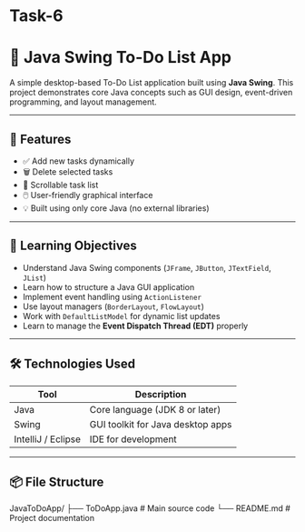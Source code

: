 # Task-6


# 📝 Java Swing To-Do List App

A simple desktop-based To-Do List application built using **Java Swing**. This project demonstrates core Java concepts such as GUI design, event-driven programming, and layout management.

---

## 🚀 Features

- ✅ Add new tasks dynamically
- 🗑️ Delete selected tasks
- 📜 Scrollable task list
- 🖱️ User-friendly graphical interface
- 💡 Built using only core Java (no external libraries)

---

## 🎯 Learning Objectives

- Understand Java Swing components (`JFrame`, `JButton`, `JTextField`, `JList`)
- Learn how to structure a Java GUI application
- Implement event handling using `ActionListener`
- Use layout managers (`BorderLayout`, `FlowLayout`)
- Work with `DefaultListModel` for dynamic list updates
- Learn to manage the **Event Dispatch Thread (EDT)** properly

---

## 🛠️ Technologies Used

| Tool           | Description                          |
|----------------|--------------------------------------|
| Java           | Core language (JDK 8 or later)       |
| Swing          | GUI toolkit for Java desktop apps    |
| IntelliJ / Eclipse | IDE for development             |

---

## 📦 File Structure

JavaToDoApp/ ├── ToDoApp.java     # Main source code └── README.md        # Project documentation

